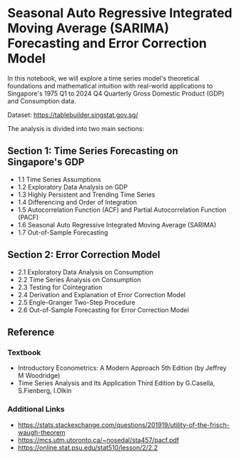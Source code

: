 # Seasonal Auto Regressive Integrated Moving Average (SARIMA) Forecasting and Error Correction Model 

In this notebook, we will explore a time series model's theoretical foundations and mathematical intuition with real-world applications to Singapore's 1975 Q1 to 2024 Q4 Quarterly Gross Domestic Product (GDP) and Consumption data.

Dataset: https://tablebuilder.singstat.gov.sg/

The analysis is divided into two main sections:

## Section 1: Time Series Forecasting on Singapore's GDP 
  - 1.1 Time Series Assumptions
  - 1.2 Exploratory Data Analysis on GDP
  - 1.3 Highly Persistent and Trending Time Series
  - 1.4 Differencing and Order of Integration
  - 1.5 Autocorrelation Function (ACF) and Partial Autocorrelation Function (PACF)
  - 1.6 Seasonal Auto Regressive Integrated Moving Average (SARIMA)
  - 1.7 Out-of-Sample Forecasting

## Section 2: Error Correction Model

  - 2.1 Exploratory Data Analysis on Consumption
  - 2.2 Time Series Analysis on Consumption
  - 2.3 Testing for Cointegration
  - 2.4 Derivation and Explanation of Error Correction Model
  - 2.5 Engle-Granger Two-Step Procedure
  - 2.6 Out-of-Sample Forecasting for Error Correction Model

## Reference

### Textbook

  - Introductory Econometrics: A Modern Approach 5th Edition (by Jeffrey M Woodridge)
  - Time Series Analysis and Its Application Third Edition by G.Casella, S.Fienberg, I.Olkin

### Additional Links
  - https://stats.stackexchange.com/questions/201919/utility-of-the-frisch-waugh-theorem
  - https://mcs.utm.utoronto.ca/~nosedal/sta457/pacf.pdf
  - https://online.stat.psu.edu/stat510/lesson/2/2.2
